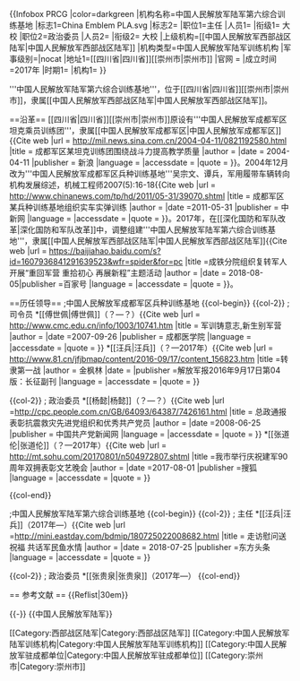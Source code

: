 {{Infobox PRCG |color=darkgreen
|机构名称=中国人民解放军陆军第六综合训练基地
|标志1=China Emblem PLA.svg
|标志2=
|职位1=主任
|人员1=
|衔级1= 大校
|职位2=政治委员
|人员2=
|衔级2= 大校
|上级机构=[[中国人民解放军西部战区陆军|中国人民解放军西部战区陆军]]
|机构类型=中国人民解放军陆军训练机构
|军事级别=|nocat
|地址1=[[四川省|四川省]][[崇州市|崇州市]]
|官网 =
|成立时间=2017年
|时期1=
|机构1=
}}

'''中国人民解放军陆军第六综合训练基地'''，位于[[四川省|四川省]][[崇州市|崇州市]]，隶属[[中国人民解放军西部战区陆军|中国人民解放军西部战区陆军]]。

==沿革==
[[四川省|四川省]][[崇州市|崇州市]]原设有'''中国人民解放军成都军区坦克乘员训练团'''，隶属[[中国人民解放军成都军区|中国人民解放军成都军区]]<ref>{{Cite web |url = http://mil.news.sina.com.cn/2004-04-11/0821192580.html |title = 成都军区某坦克训练团围绕战斗力提高教学质量 |author =  |date = 2004-04-11 |publisher = 新浪 |language =  |accessdate =  |quote =  }}</ref>。2004年12月改为'''中国人民解放军成都军区兵种训练基地'''<ref>吴宗文、谭兵，军用履带车辆转向机构发展综述，机械工程师2007(5):16-18</ref><ref>{{Cite web |url = http://www.chinanews.com/tp/hd/2011/05-31/39070.shtml |title = 成都军区某兵种训练基地组织实车实弹训练 |author =  |date =2011-05-31  |publisher = 中新网 |language =  |accessdate =  |quote =  }}</ref>。2017年，在[[深化国防和军队改革|深化国防和军队改革]]中，调整组建'''中国人民解放军陆军第六综合训练基地'''，隶属[[中国人民解放军西部战区陆军|中国人民解放军西部战区陆军]]<ref>{{Cite web |url = https://baijiahao.baidu.com/s?id=1607936841291639523&wfr=spider&for=pc |title =成铁分院组织复转军人开展“重回军营 重拾初心 再展新程”主题活动  |author =  |date = 2018-08-05|publisher =百家号  |language =  |accessdate =  |quote =  }}</ref>。

==历任领导==
;中国人民解放军成都军区兵种训练基地
{{col-begin}}
{{col-2}}
; 司令员
*[[傅世佩|傅世佩]]（？—？）<ref>{{Cite web |url =  http://www.cmc.edu.cn/info/1003/10741.htm |title = 军训铸意志,新生别军营 |author =  |date =2007-09-26  |publisher = 成都医学院 |language =  |accessdate =  |quote =  }}</ref>
*[[汪兵|汪兵]]（？—2017年）<ref name=wzh>{{Cite web |url = http://www.81.cn/jfjbmap/content/2016-09/17/content_156823.htm |title =转隶第一战  |author = 金枫林 |date =  |publisher =解放军报2016年9月17日第04版：长征副刊 |language =  |accessdate =  |quote =  }}</ref>
 
{{col-2}}
; 政治委员
*[[杨懿|杨懿]]（？—？）<ref>{{Cite web |url =http://cpc.people.com.cn/GB/64093/64387/7426161.html  |title = 总政通报表彰抗震救灾先进党组织和优秀共产党员 |author =  |date =2008-06-25  |publisher = 中国共产党新闻网 |language =  |accessdate =  |quote =  }}</ref>
*[[张道伦|张道伦]]（？—2017年）<ref name=wzh/><ref>{{Cite web |url = http://mt.sohu.com/20170801/n504972807.shtml |title =我市举行庆祝建军90周年双拥表彰文艺晚会  |author =  |date =2017-08-01  |publisher =搜狐  |language =  |accessdate =  |quote =  }}</ref>
 
{{col-end}}

;中国人民解放军陆军第六综合训练基地
{{col-begin}}
{{col-2}}
; 主任
*[[汪兵|汪兵]]（2017年—）<ref name=dftt>{{Cite web |url =http://mini.eastday.com/bdmip/180725022008682.html  |title = 走访慰问送祝福 共话军民鱼水情 |author =  |date =  2018-07-25 |publisher =东方头条  |language =  |accessdate =  |quote =  }}</ref>
 
{{col-2}}
; 政治委员
*[[张贵泉|张贵泉]]（2017年—）<ref name=dftt/>
{{col-end}}

== 参考文献 ==
{{Reflist|30em}}

{{-}}
{{中国人民解放军陆军}}

[[Category:西部战区陆军|Category:西部战区陆军]]
[[Category:中国人民解放军陆军训练机构|Category:中国人民解放军陆军训练机构]]
[[Category:中国人民解放军驻成都单位|Category:中国人民解放军驻成都单位]]
[[Category:崇州市|Category:崇州市]]